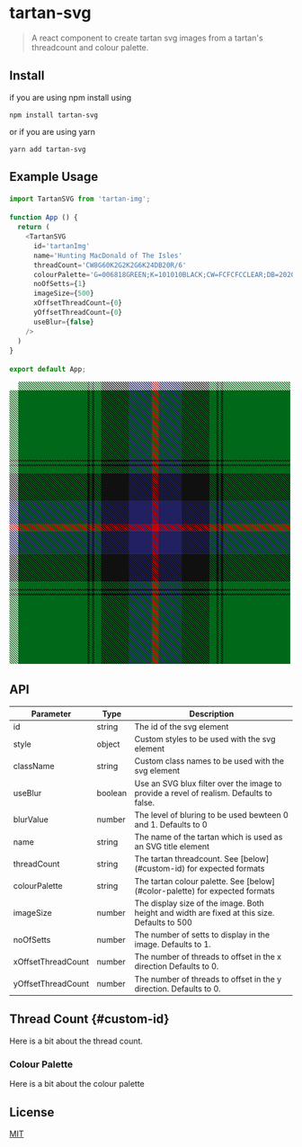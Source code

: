 # tartan-svg

> A react component to create tartan svg images from a tartan's threadcount and colour palette.

## Install
if you are using npm install using
```
npm install tartan-svg 
```
or if you are using yarn 
```
yarn add tartan-svg
```

## Example Usage
```js
import TartanSVG from 'tartan-img';

function App () {
  return (
    <TartanSVG
      id='tartanImg'
      name='Hunting MacDonald of The Isles'
      threadCount='CW8G60K2G2K2G6K24DB20R/6'
      colourPalette='G=006818GREEN;K=101010BLACK;CW=FCFCFCCLEAR;DB=202060DARK BLUE;R=C80000RED;'
      noOfSetts={1}
      imageSize={500}
      xOffsetThreadCount={0}
      yOffsetThreadCount={0}
      useBlur={false}
    />
  )
}

export default App;
```


![demo png](./images/macdonald-tartan.png?raw=true)


## API

| Parameter | Type | Description |
| --- | --- | --- |
| id | string | The id of the svg element |
| style | object | Custom styles to be used with the svg element |
| className | string | Custom class names to be used with the svg element |
| useBlur | boolean | Use an SVG blux filter over the image to provide a revel of realism. Defaults to false. |
| blurValue | number |  The level of bluring to be used bewteen 0 and 1. Defaults to 0
| name | string | The name of the tartan which is used as an SVG title element |
| threadCount | string | The tartan threadcount. See [below] (#custom-id) for expected formats |
| colourPalette | string | The tartan colour palette. See [below] (#color-palette) for expected formats|
| imageSize | number | The display size of the image. Both height and width are fixed at this size. Defaults to 500 |
| noOfSetts | number | The number of setts to display in the image. Defaults to 1. |
| xOffsetThreadCount | number | The number of threads to offset in the x direction Defaults to 0.|
| yOffsetThreadCount | number | The number of threads to offset in the y direction. Defaults to 0. |

## Thread Count {#custom-id}

Here is a bit about the thread count.

### Colour Palette

Here is  a bit about the colour palette


## License

[MIT](https://github.com/unclebubs/react-easy-crop/blob/master/LICENSE)
